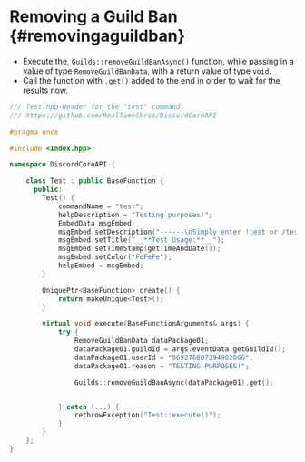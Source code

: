 Removing a Guild Ban {#removingaguildban}
============
- Execute the, `Guilds::removeGuildBanAsync()` function, while passing in a value of type `RemoveGuildBanData`, with a return value of type `void`.
- Call the function with `.get()` added to the end in order to wait for the results now.

```cpp
/// Test.hpp-Header for the "test" command.
/// https://github.com/RealTimeChris/DiscordCoreAPI

#pragma once

#include <Index.hpp>

namespace DiscordCoreAPI {

	class Test : public BaseFunction {
	  public:
		Test() {
			commandName = "test";
			helpDescription = "Testing purposes!";
			EmbedData msgEmbed;
			msgEmbed.setDescription("------\nSimply enter !test or /test!\n------");
			msgEmbed.setTitle("__**Test Usage:**__");
			msgEmbed.setTimeStamp(getTimeAndDate());
			msgEmbed.setColor("FeFeFe");
			helpEmbed = msgEmbed;
		}

		UniquePtr<BaseFunction> create() {
			return makeUnique<Test>();
		}

		virtual void execute(BaseFunctionArguments& args) {
			try {
				RemoveGuildBanData dataPackage01;
				dataPackage01.guildId = args.eventData.getGuildId();
				dataPackage01.userId = "869276807394902066";
				dataPackage01.reason = "TESTING PURPOSES!";

				Guilds::removeGuildBanAsync(dataPackage01).get();


			} catch (...) {
				rethrowException("Test::execute()");
			}
		}
	};
}
```
